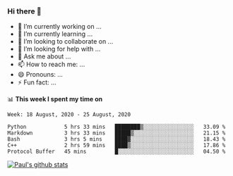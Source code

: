 ### Hi there 👋

- 🔭 I’m currently working on ...
- 🌱 I’m currently learning ...
- 👯 I’m looking to collaborate on ...
- 🤔 I’m looking for help with ...
- 💬 Ask me about ...
- 📫 How to reach me: ...
- 😄 Pronouns: ...
- ⚡ Fun fact: ...

📊 **This week I spent my time on**
<!--START_SECTION:waka-->
```text
Week: 18 August, 2020 - 25 August, 2020

Python            5 hrs 33 mins   ████████▒░░░░░░░░░░░░░░░░   33.09 % 
Markdown          3 hrs 33 mins   █████▒░░░░░░░░░░░░░░░░░░░   21.15 % 
Bash              3 hrs 5 mins    ████▓░░░░░░░░░░░░░░░░░░░░   18.43 % 
C++               2 hrs 59 mins   ████▒░░░░░░░░░░░░░░░░░░░░   17.86 % 
Protocol Buffer   45 mins         █░░░░░░░░░░░░░░░░░░░░░░░░   04.50 % 
```
<!--END_SECTION:waka-->


[![Paul's github stats](https://github-readme-stats.vercel.app/api?username=mickeyouyou&theme=dracula&show_icons=true)](https://github.com/anuraghazra/github-readme-stats)
